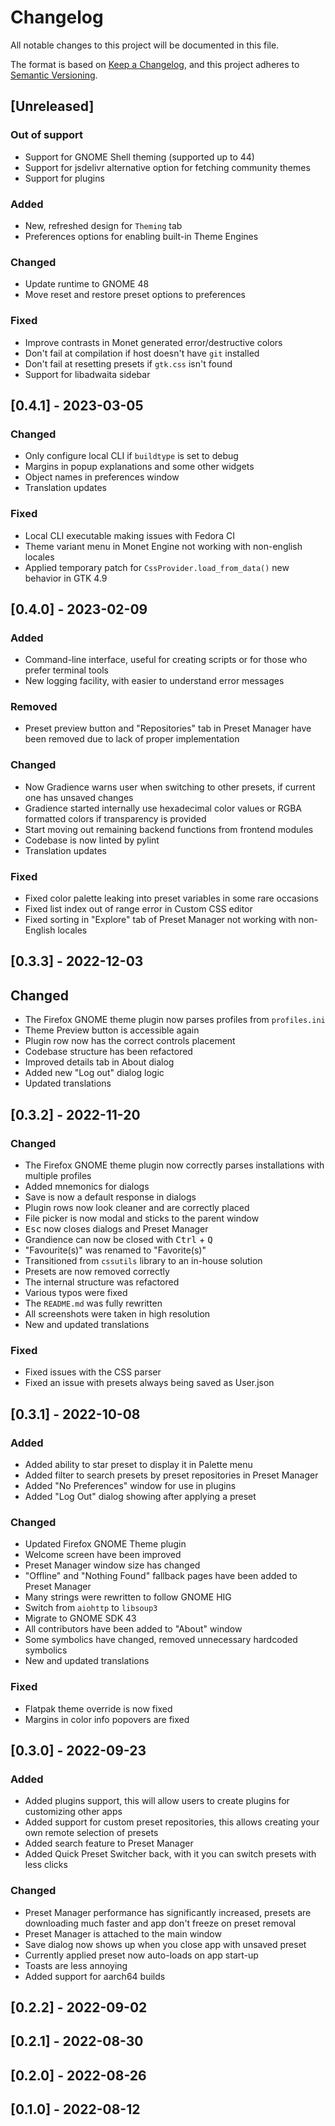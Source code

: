 # Changelog

All notable changes to this project will be documented in this file.

The format is based on [Keep a Changelog](https://keepachangelog.com/en/1.0.0/),
and this project adheres to [Semantic Versioning](https://semver.org/spec/v2.0.0.html).

## [Unreleased]

### Out of support

- Support for GNOME Shell theming (supported up to 44)
- Support for jsdelivr alternative option for fetching community themes
- Support for plugins

### Added

- New, refreshed design for `Theming` tab
- Preferences options for enabling built-in Theme Engines

### Changed

- Update runtime to GNOME 48
- Move reset and restore preset options to preferences

### Fixed

- Improve contrasts in Monet generated error/destructive colors
- Don't fail at compilation if host doesn't have `git` installed
- Don't fail at resetting presets if `gtk.css` isn't found
- Support for libadwaita sidebar

## [0.4.1] - 2023-03-05

### Changed

- Only configure local CLI if `buildtype` is set to debug
- Margins in popup explanations and some other widgets
- Object names in preferences window
- Translation updates

### Fixed

- Local CLI executable making issues with Fedora CI
- Theme variant menu in Monet Engine not working with non-english locales
- Applied temporary patch for `CssProvider.load_from_data()` new behavior in GTK 4.9

## [0.4.0] - 2023-02-09

### Added

- Command-line interface, useful for creating scripts or for those who prefer terminal tools
- New logging facility, with easier to understand error messages

### Removed

- Preset preview button and "Repositories" tab in Preset Manager have been removed due to lack of proper implementation

### Changed

- Now Gradience warns user when switching to other presets, if current one has unsaved changes
- Gradience started internally use hexadecimal color values or RGBA formatted colors if transparency is provided
- Start moving out remaining backend functions from frontend modules
- Codebase is now linted by pylint
- Translation updates

### Fixed

- Fixed color palette leaking into preset variables in some rare occasions
- Fixed list index out of range error in Custom CSS editor
- Fixed sorting in "Explore" tab of Preset Manager not working with non-English locales

## [0.3.3] - 2022-12-03

## Changed

- The Firefox GNOME theme plugin now parses profiles from `profiles.ini`
- Theme Preview button is accessible again
- Plugin row now has the correct controls placement
- Codebase structure has been refactored
- Improved details tab in About dialog
- Added new "Log out" dialog logic
- Updated translations

## [0.3.2] - 2022-11-20

### Changed

- The Firefox GNOME theme plugin now correctly parses installations with multiple profiles
- Added mnemonics for dialogs
- Save is now a default response in dialogs
- Plugin rows now look cleaner and are correctly placed
- File picker is now modal and sticks to the parent window
- <kbd>Esc</kbd> now closes dialogs and Preset Manager
- Grandience can now be closed with <kbd>Ctrl</kbd> + <kbd>Q</kbd>
- "Favourite(s)" was renamed to "Favorite(s)"
- Тransitioned from `cssutils` library to an in-house solution
- Presets are now removed correctly
- The internal structure was refactored
- Various typos were fixed
- The `README.md` was fully rewritten
- All screenshots were taken in high resolution
- New and updated translations

### Fixed

- Fixed issues with the CSS parser
- Fixed an issue with presets always being saved as User.json

## [0.3.1] - 2022-10-08

### Added

- Added ability to star preset to display it in Palette menu
- Added filter to search presets by preset repositories in Preset Manager
- Added "No Preferences" window for use in plugins
- Added "Log Out" dialog showing after applying a preset

### Changed

- Updated Firefox GNOME Theme plugin
- Welcome screen have been improved
- Preset Manager window size has changed
- "Offline" and "Nothing Found" fallback pages have been added to Preset Manager
- Many strings were rewritten to follow GNOME HIG
- Switch from `aiohttp` to `libsoup3`
- Migrate to GNOME SDK 43
- All contributors have been added to "About" window
- Some symbolics have changed, removed unnecessary hardcoded symbolics
- New and updated translations

### Fixed

- Flatpak theme override is now fixed
- Margins in color info popovers are fixed

## [0.3.0] - 2022-09-23

### Added

- Added plugins support, this will allow users to create plugins for customizing other apps
- Added support for custom preset repositories, this allows creating your own remote selection of presets
- Added search feature to Preset Manager
- Added Quick Preset Switcher back, with it you can switch presets with less clicks

### Changed

- Preset Manager performance has significantly increased, presets are downloading much faster and app don't freeze on preset removal
- Preset Manager is attached to the main window
- Save dialog now shows up when you close app with unsaved preset
- Currently applied preset now auto-loads on app start-up
- Toasts are less annoying
- Added support for aarch64 builds

<!-- TODO: Below version changelogs aren't yet filled -->

## [0.2.2] - 2022-09-02

## [0.2.1] - 2022-08-30

## [0.2.0] - 2022-08-26

## [0.1.0] - 2022-08-12
